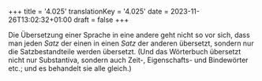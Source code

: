 +++
title = '4.025'
translationKey = '4.025'
date = 2023-11-26T13:02:32+01:00
draft = false
+++

Die Übersetzung einer Sprache in eine andere geht nicht so vor sich, dass man jeden <em class="germph">Satz</em> der einen in einen <em class="germph">Satz</em> der anderen übersetzt, sondern nur die Satzbestandteile werden übersetzt.
(Und das Wörterbuch übersetzt nicht nur Substantiva, sondern auch Zeit-, Eigenschafts- und Bindewörter etc.; und es behandelt sie alle gleich.)
